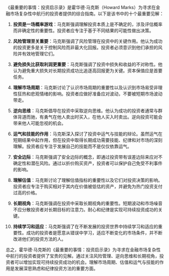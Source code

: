 《最重要的事情：投资启示录》是霍华德·马克斯（Howard Marks）为寻求在金融市场复杂性中航行的投资者提供的综合指南。以下是该书中的十个最重要见解：

1. **投资是一场概率游戏**：马克斯强调理解投资本质上是不确定的，涉及评估概率而非确定性的重要性。投资者应专注于基于不同结果的可能性做出决策。

2. **风险管理至关重要**：马克斯强调了风险管理在投资中的关键作用。他认为成功的投资更多是关于控制风险而非最大化回报。投资者必须意识到他们承担的风险并有效地管理它们。

3. **避免损失比获取利润更重要**：马克斯强调了投资中损失和收益的不对称性。他认为避免重大损失对长期投资成功比追逐高回报更为关键。资本保值应是首要任务。

4. **理解市场周期**：马克斯讨论了认识市场周期的重要性以及认识到市场易受非理性狂热和悲观情绪的影响。投资者应做好准备应对波动，不要被短期市场波动带走。

5. **逆向思维**：马克斯倡导在投资中采取逆向思维。他认为成功的投资者通常与群体背道而驰，有勇气在他人卖出时买入，在他人买入时卖出。逆向投资可能会带来他人可能忽视的机会。

6. **运气和技能的作用**：马克斯深入探讨了投资中运气与技能的辩论。虽然运气在短期结果中起作用，但在投资中取得长期成功需要技能、纪律和对市场的深刻理解。投资者应专注于发展自己的技能而不是仅仅依靠运气。

7. **安全边际**：马克斯强调了安全边际的概念，即通过投资带有误差边际来应对不确定性和潜在风险。通过以折价购买资产，投资者可以保护自己免受不利事件的影响。

8. **理解估值**：马克斯讨论了理解估值指标的重要性以及它们对投资决策的影响。投资者应专注于购买相对于其内在价值被低估的资产，并避免为热门投资支付过高的价格。

9. **长期视角**：马克斯强调在投资中采取长期视角的重要性。短期波动和市场噪音不应分散投资者对长期目标的注意力。耐心和纪律是实现可持续投资成功的关键。

10. **持续学习和适应**：马克斯强调了在不断发展的投资世界中持续学习和适应的重要性。成功的投资者是愿意从错误中学习，适应不断变化的市场条件，并不断改进他们的投资方法的人。

总之，霍华德·马克斯的《最重要的事情：投资启示录》为寻求在金融市场复杂性中航行的投资者提供了宝贵的见解。通过关注风险管理、逆向思维和长期视角，投资者可以增加实现可持续投资成功的机会。理解市场周期、估值和运气与技能的作用是发展深思熟虑和纪律投资方法的重要方面。